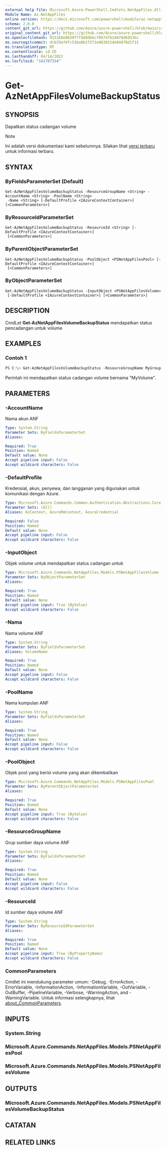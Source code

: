 ```yaml
---
external help file: Microsoft.Azure.PowerShell.Cmdlets.NetAppFiles.dll-Help.xml
Module Name: Az.NetAppFiles
online version: https://docs.microsoft.com/powershell/module/az.netappfiles/get-aznetappfilesvolumebackupstatus
schema: 2.0.0
content_git_url: https://github.com/Azure/azure-powershell/blob/main/src/NetAppFiles/NetAppFiles/help/Get-AzNetAppFilesVolumeBackupStatus.md
original_content_git_url: https://github.com/Azure/azure-powershell/blob/main/src/NetAppFiles/NetAppFiles/help/Get-AzNetAppFilesVolumeBackupStatus.md
ms.openlocfilehash: 915168e8839f7fdd8db6cf097d7624878d6953bc
ms.sourcegitcommit: dcb33efdfc53ba0b2f271e883021de84878d1f31
ms.translationtype: MT
ms.contentlocale: id-ID
ms.lasthandoff: 04/14/2022
ms.locfileid: "141787334"
---
```

# Get-AzNetAppFilesVolumeBackupStatus

## SYNOPSIS
Dapatkan status cadangan volume

> [!NOTE]
>Ini adalah versi dokumentasi kami sebelumnya. Silakan lihat [versi terbaru](/powershell/module/az.netappfiles/get-aznetappfilesvolumebackupstatus) untuk informasi terbaru.

## SYNTAX

### ByFieldsParameterSet (Default)
```
Get-AzNetAppFilesVolumeBackupStatus -ResourceGroupName <String> -AccountName <String> -PoolName <String>
 -Name <String> [-DefaultProfile <IAzureContextContainer>] [<CommonParameters>]
```

### ByResourceIdParameterSet
```
Get-AzNetAppFilesVolumeBackupStatus -ResourceId <String> [-DefaultProfile <IAzureContextContainer>]
 [<CommonParameters>]
```

### ByParentObjectParameterSet
```
Get-AzNetAppFilesVolumeBackupStatus -PoolObject <PSNetAppFilesPool> [-DefaultProfile <IAzureContextContainer>]
 [<CommonParameters>]
```

### ByObjectParameterSet
```
Get-AzNetAppFilesVolumeBackupStatus -InputObject <PSNetAppFilesVolume>
 [-DefaultProfile <IAzureContextContainer>] [<CommonParameters>]
```

## DESCRIPTION
CmdLet **Get-AzNetAppFilesVolumeBackupStatus** mendapatkan status pencadangan untuk volume

## EXAMPLES

### Contoh 1
```powershell
PS C:\> Get-AzNetAppFilesVolumeBackupStatus -ResourceGroupName MyGroup -AccountName MyAccount -PoolName MyPool -Name MyVolume
```

Perintah ini mendapatkan status cadangan volume bernama "MyVolume".

## PARAMETERS

### -AccountName
Nama akun ANF

```yaml
Type: System.String
Parameter Sets: ByFieldsParameterSet
Aliases:

Required: True
Position: Named
Default value: None
Accept pipeline input: False
Accept wildcard characters: False
```

### -DefaultProfile
Kredensial, akun, penyewa, dan langganan yang digunakan untuk komunikasi dengan Azure.

```yaml
Type: Microsoft.Azure.Commands.Common.Authentication.Abstractions.Core.IAzureContextContainer
Parameter Sets: (All)
Aliases: AzContext, AzureRmContext, AzureCredential

Required: False
Position: Named
Default value: None
Accept pipeline input: False
Accept wildcard characters: False
```

### -InputObject
Objek volume untuk mendapatkan status cadangan untuk

```yaml
Type: Microsoft.Azure.Commands.NetAppFiles.Models.PSNetAppFilesVolume
Parameter Sets: ByObjectParameterSet
Aliases:

Required: True
Position: Named
Default value: None
Accept pipeline input: True (ByValue)
Accept wildcard characters: False
```

### -Nama
Nama volume ANF

```yaml
Type: System.String
Parameter Sets: ByFieldsParameterSet
Aliases: VolumeName

Required: True
Position: Named
Default value: None
Accept pipeline input: False
Accept wildcard characters: False
```

### -PoolName
Nama kumpulan ANF

```yaml
Type: System.String
Parameter Sets: ByFieldsParameterSet
Aliases:

Required: True
Position: Named
Default value: None
Accept pipeline input: False
Accept wildcard characters: False
```

### -PoolObject
Objek pool yang berisi volume yang akan dikembalikan

```yaml
Type: Microsoft.Azure.Commands.NetAppFiles.Models.PSNetAppFilesPool
Parameter Sets: ByParentObjectParameterSet
Aliases:

Required: True
Position: Named
Default value: None
Accept pipeline input: True (ByValue)
Accept wildcard characters: False
```

### -ResourceGroupName
Grup sumber daya volume ANF

```yaml
Type: System.String
Parameter Sets: ByFieldsParameterSet
Aliases:

Required: True
Position: Named
Default value: None
Accept pipeline input: False
Accept wildcard characters: False
```

### -ResourceId
Id sumber daya volume ANF

```yaml
Type: System.String
Parameter Sets: ByResourceIdParameterSet
Aliases:

Required: True
Position: Named
Default value: None
Accept pipeline input: True (ByPropertyName)
Accept wildcard characters: False
```

### CommonParameters
Cmdlet ini mendukung parameter umum: -Debug, -ErrorAction, -ErrorVariable, -InformationAction, -InformationVariable, -OutVariable, -OutBuffer, -PipelineVariable, -Verbose, -WarningAction, and -WarningVariable. Untuk informasi selengkapnya, lihat [about_CommonParameters](http://go.microsoft.com/fwlink/?LinkID=113216).

## INPUTS

### System.String

### Microsoft.Azure.Commands.NetAppFiles.Models.PSNetAppFilesPool

### Microsoft.Azure.Commands.NetAppFiles.Models.PSNetAppFilesVolume

## OUTPUTS

### Microsoft.Azure.Commands.NetAppFiles.Models.PSNetAppFilesVolumeBackupStatus

## CATATAN

## RELATED LINKS
